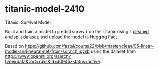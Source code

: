# titanic-model-2410
Titanic: Survival Model

Build and train a model to predict survival on the Titanic using a [cleaned and split dataset](https://huggingface.co/datasets/jamieoliver/titanic-2410), and upload the model to Hugging Face.

Based on https://github.com/fastai/course22/blob/master/clean/05-linear-model-and-neural-net-from-scratch.ipynb using the dataset from https://www.openml.org/search?type=data&sort=runs&id=40945&status=active.
